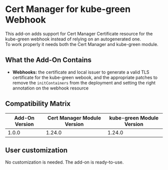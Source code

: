 # Cert Manager for kube-green Webhook

This add-on adds support for Cert Manager Certificate resource for the kube-green webhook instead of
relying on an autogenerated one.  
To work properly it needs both the Cert Manager and kube-green module.

## What the Add-On Contains

- **Webhooks:** the certificate and local issuer to generate a valid TLS certificate for the kube-green webook,
	and the appropriate patches to remove the `initContainers` from the deployment and setting the right
	annotation on the webhook resource

## Compatibility Matrix

| Add-On Version | Cert Manager Module Version | kube-green Module Version |
|----------------|-----------------------------|---------------------------|
| 1.0.0          | 1.24.0                      | 1.24.0                    |

## User customization

No customization is needed. The add-on is ready-to-use.
